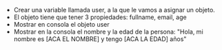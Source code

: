 - Crear una variable llamada user, a la que le vamos a asignar un objeto.
- El objeto tiene que tener 3 propiedades: fullname, email, age
- Mostrar en consola el objeto user
- Mostrar en la consola el nombre y la edad de la persona: "Hola, mi nombre es [ACA EL NOMBRE] y tengo [ACA LA EDAD] años"